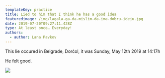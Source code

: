 ```yaml
---
templateKey: practice
title: Lied to him that I think he has a good idea
featuredimage: /img/lagala-ga-da-mislim-da-ima-dobru-ideju.jpg
date: 2019-07-20T09:27:11.428Z
type: At least once… Everyday!
authors:
  - author: Lana Pavkov
---
```

This lie occured in Belgrade, Dorćol, it was Sunday, May 12th 2019 at 14:17h

He felt good.

![](/img/lagala-ga-da-mislim-da-ima-dobru-ideju.jpg)
